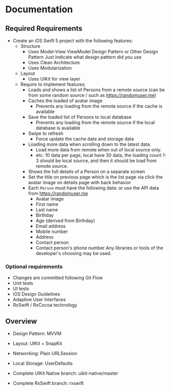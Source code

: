 # Documentation

## Required Requirements ##
- Create an iOS Swift 5 project with the following features:
    - Structure
        - Uses Model-View ViewModel Design Pattern or Other Design Pattern Just Indicate what design pattern did you use
        - Uses Clean Architecture
        - Uses Modularization
    - Layout
        - Uses UIKit for view layer
    - Require to implement features:
        - Loads and shows a list of Persons from a remote source (can be from some random source / such as https://randomuser.me)
        - Caches the loaded of avatar image 
            - Prevents any loading from the remote source if the cache is available
        - Save the loaded list of Persons to local database
            - Prevents any loading from the remote source if the local database is available
        - Swipe to refresh 
            - Force update the cache data and storage data
        - Loading more data when scrolling down to the latest data.
            - Load more data from remote when out of local source only.
            - etc: 10 data per page, local have 30 data, the loading count 1-3 should be local source, and then it should be load from remote source.
        - Shows the full details of a Person on a separate screen
        - Set the title on previous page which is the list page via click the avatar image on details page with back behavior
        - Each `Person` must have the following data: or use the API data  from https://randomuser.me
            - Avatar image
            - First name
            - Last name
            - Birthday
            - Age (derived from Birthday)
            - Email address
            - Mobile number
            - Address
            - Contact person
            - Contact person's phone number
Any libraries or tools of the developer's choosing may be used.

### Optional requirements ###

- Changes are committed following Git Flow
- Unit tests
- UI tests
- iOS Design Guidelines
- Adaptive User Interfaces
- RxSwift / RxCocoa technology

## Overview

- Design Pattern: MVVM
- Layout: UIKit + SnapKit
- Networking: Plain URLSession
- Local Storage: UserDefaults

- Complete UIKit Native branch: uikit-native/master
- Complete RxSwift branch: rxswift



